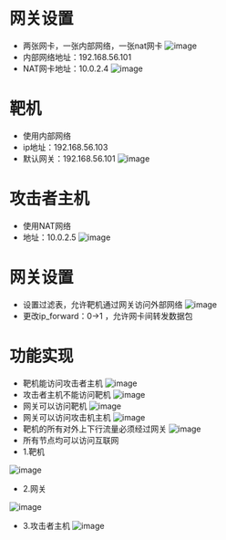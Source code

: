 # 网关设置
- 两张网卡，一张内部网络，一张nat网卡
![image](https://raw.githubusercontent.com/CUCfromHY001/ns/master/2017-2/%E7%BF%BB%E8%BD%AC%E8%AF%BE%E5%A0%82/01/1.png)
- 内部网络地址：192.168.56.101
- NAT网卡地址：10.0.2.4
![image](https://raw.githubusercontent.com/CUCfromHY001/ns/master/2017-2/%E7%BF%BB%E8%BD%AC%E8%AF%BE%E5%A0%82/01/2.png)
# 靶机
- 使用内部网络
- ip地址：192.168.56.103
- 默认网关：192.168.56.101
![image](https://raw.githubusercontent.com/CUCfromHY001/ns/master/2017-2/%E7%BF%BB%E8%BD%AC%E8%AF%BE%E5%A0%82/01/3.png)
# 攻击者主机
- 使用NAT网络
- 地址：10.0.2.5
![image](https://raw.githubusercontent.com/CUCfromHY001/ns/master/2017-2/%E7%BF%BB%E8%BD%AC%E8%AF%BE%E5%A0%82/01/4.png)
# 网关设置
- 设置过滤表，允许靶机通过网关访问外部网络
![image](https://raw.githubusercontent.com/CUCfromHY001/ns/master/2017-2/%E7%BF%BB%E8%BD%AC%E8%AF%BE%E5%A0%82/01/5.png)
- 更改ip_forward：0->1 ，允许网卡间转发数据包 
# 功能实现 
- 靶机能访问攻击者主机
![image](https://raw.githubusercontent.com/CUCfromHY001/ns/master/2017-2/%E7%BF%BB%E8%BD%AC%E8%AF%BE%E5%A0%82/01/7.png)
- 攻击者主机不能访问靶机
![image](https://raw.githubusercontent.com/CUCfromHY001/ns/master/2017-2/%E7%BF%BB%E8%BD%AC%E8%AF%BE%E5%A0%82/01/8.png)
- 网关可以访问靶机
![image](https://raw.githubusercontent.com/CUCfromHY001/ns/master/2017-2/%E7%BF%BB%E8%BD%AC%E8%AF%BE%E5%A0%82/01/9.png)
- 网关可以访问攻击机主机
![image](https://raw.githubusercontent.com/CUCfromHY001/ns/master/2017-2/%E7%BF%BB%E8%BD%AC%E8%AF%BE%E5%A0%82/01/6.png)
- 靶机的所有对外上下行流量必须经过网关
![image](https://raw.githubusercontent.com/CUCfromHY001/ns/master/2017-2/%E7%BF%BB%E8%BD%AC%E8%AF%BE%E5%A0%82/01/10.png)
- 所有节点均可以访问互联网
- 1.靶机

![image](https://raw.githubusercontent.com/CUCfromHY001/ns/master/2017-2/%E7%BF%BB%E8%BD%AC%E8%AF%BE%E5%A0%82/01/11.png)
- 2.网关

![image](https://raw.githubusercontent.com/CUCfromHY001/ns/master/2017-2/%E7%BF%BB%E8%BD%AC%E8%AF%BE%E5%A0%82/01/12.png)
- 3.攻击者主机
![image](https://raw.githubusercontent.com/CUCfromHY001/ns/master/2017-2/%E7%BF%BB%E8%BD%AC%E8%AF%BE%E5%A0%82/01/13.png)